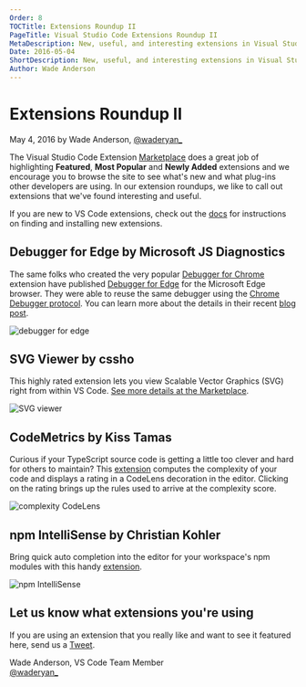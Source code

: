 ```yaml
---
Order: 8
TOCTitle: Extensions Roundup II
PageTitle: Visual Studio Code Extensions Roundup II
MetaDescription: New, useful, and interesting extensions in Visual Studio Code. 
Date: 2016-05-04
ShortDescription: New, useful, and interesting extensions in Visual Studio Code.
Author: Wade Anderson
---
```


# Extensions Roundup II

May 4, 2016 by Wade Anderson, [@waderyan_](https://twitter.com/waderyan_)

The Visual Studio Code Extension [Marketplace](https://marketplace.visualstudio.com/VSCode) does a great job of highlighting **Featured**, **Most Popular** and **Newly Added** extensions and we encourage you to browse the site to see what's new and what plug-ins other developers are using. In our extension roundups, we like to call out extensions that we've found interesting and useful.

If you are new to VS Code extensions, check out the [docs](http://code.visualstudio.com/docs/editor/extension-gallery) for instructions on finding and installing new extensions.

## Debugger for Edge by Microsoft JS Diagnostics

The same folks who created the very popular [Debugger for Chrome](https://marketplace.visualstudio.com/items?itemName=msjsdiag.debugger-for-chrome) extension have published [Debugger for Edge](https://marketplace.visualstudio.com/items?itemName=msjsdiag.debugger-for-edge) for the Microsoft Edge browser. They were able to reuse the same debugger using the [Chrome Debugger protocol](https://developer.chrome.com/devtools/docs/debugger-protocol). You can learn more about the details in their recent [blog post](https://blogs.windows.com/msedgedev/2016/04/27/introducing-edge-diagnostics-adapter/).

![debugger for edge](2016_05_04_debugger-for-edge.gif)

## SVG Viewer by cssho

This highly rated extension lets you view Scalable Vector Graphics (SVG) right from within VS Code. [See more details at the Marketplace](https://marketplace.visualstudio.com/items?itemName=cssho.vscode-svgviewer).

![SVG viewer](2016_05_04_svg-viewer.gif)

## CodeMetrics by Kiss Tamas

Curious if your TypeScript source code is getting a little too clever and hard for others to maintain? This [extension](https://marketplace.visualstudio.com/items?itemName=kisstkondoros.vscode-codemetrics) computes the complexity of your code and displays a rating in a CodeLens decoration in the editor. Clicking on the rating brings up the rules used to arrive at the complexity score.

![complexity CodeLens](2016_05_04_complexity-codelens.png)

## npm IntelliSense by Christian Kohler

Bring quick auto completion into the editor for your workspace's npm modules with this handy [extension](https://marketplace.visualstudio.com/items?itemName=christian-kohler.npm-intellisense).

![npm IntelliSense](2016_05_04_auto-complete.gif)

## Let us know what extensions you're using

If you are using an extension that you really like and want to see it featured here, send us a [Tweet](https://twitter.com/code).

Wade Anderson, VS Code Team Member <br>
[@waderyan_](https://twitter.com/waderyan_)
